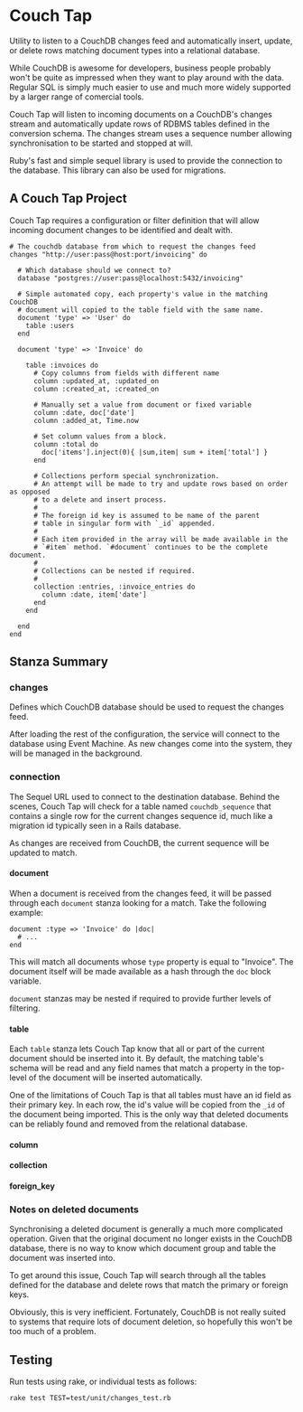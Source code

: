 
# Couch Tap

Utility to listen to a CouchDB changes feed and automatically insert, update,
or delete rows matching document types into a relational database.

While CouchDB is awesome for developers, business people probably won't be
quite as impressed when they want to play around with the data. Regular SQL
is simply much easier to use and much more widely supported by a larger
range of comercial tools.

Couch Tap will listen to incoming documents on a CouchDB's changes
stream and automatically update rows of RDBMS tables defined in the
conversion schema. The changes stream uses a sequence number allowing
synchronisation to be started and stopped at will.

Ruby's fast and simple sequel library is used to provide the connection to the
database. This library can also be used for migrations.


## A Couch Tap Project

Couch Tap requires a configuration or filter definition that will allow incoming
document changes to be identified and dealt with.


    # The couchdb database from which to request the changes feed
    changes "http://user:pass@host:port/invoicing" do

      # Which database should we connect to?
      database "postgres://user:pass@localhost:5432/invoicing"

      # Simple automated copy, each property's value in the matching CouchDB
      # document will copied to the table field with the same name.
      document 'type' => 'User' do
        table :users
      end

      document 'type' => 'Invoice' do

        table :invoices do
          # Copy columns from fields with different name
          column :updated_at, :updated_on
          column :created_at, :created_on

          # Manually set a value from document or fixed variable
          column :date, doc['date']
          column :added_at, Time.now

          # Set column values from a block.
          column :total do
            doc['items'].inject(0){ |sum,item| sum + item['total'] }
          end

          # Collections perform special synchronization.
          # An attempt will be made to try and update rows based on order as opposed
          # to a delete and insert process.
          #
          # The foreign id key is assumed to be name of the parent
          # table in singular form with `_id` appended.
          #
          # Each item provided in the array will be made available in the
          # `#item` method. `#document` continues to be the complete document.
          #
          # Collections can be nested if required.
          #
          collection :entries, :invoice_entries do
            column :date, item['date']
          end
        end

      end
    end

## Stanza Summary

### changes

Defines which CouchDB database should be used to request the changes feed.

After loading the rest of the configuration, the service will
connect to the database using Event Machine. As new changes come into the
system, they will be managed in the background.


### connection

The Sequel URL used to connect to the destination database. Behind the scenes,
Couch Tap will check for a table named `couchdb_sequence` that contains a single
row for the current changes sequence id, much like a migration id typically
seen in a Rails database.

As changes are received from CouchDB, the current sequence will be updated to
match.

#### document

When a document is received from the changes feed, it will be passed through each
`document` stanza looking for a match. Take the following example:

    document :type => 'Invoice' do |doc|
      # ...
    end

This will match all documents whose `type` property is equal to "Invoice". The
document itself will be made available as a hash through the `doc` block variable.

`document` stanzas may be nested if required to provide further levels of
filtering.

#### table

Each `table` stanza lets Couch Tap know that all or part of the current document
should be inserted into it. By default, the matching table's schema will be read
and any field names that match a property in the top-level of the document will
be inserted automatically.

One of the limitations of Couch Tap is that all tables must have an id field as their
primary key. In each row, the id's value will be copied from the `_id` of the
document being imported. This is the only way that deleted documents can be
reliably found and removed from the relational database.

#### column

#### collection

#### foreign_key


### Notes on deleted documents

Synchronising a deleted document is generally a much more complicated operation.
Given that the original document no longer exists in the CouchDB database,
there is no way to know which document group and table the document was inserted
into.

To get around this issue, Couch Tap will search through all the tables defined
for the database and delete rows that match the primary or foreign keys.

Obviously, this is very inefficient. Fortunately, CouchDB is not really suited
to systems that require lots of document deletion, so hopefully this won't be
too much of a problem.


## Testing

Run tests using rake, or individual tests as follows:

    rake test TEST=test/unit/changes_test.rb



